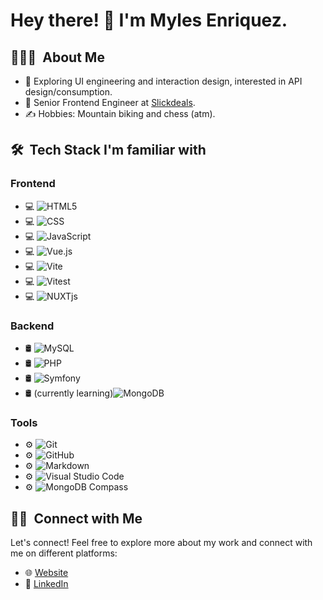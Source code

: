 # Hey there! 👋 I'm Myles Enriquez.

## 👨🏻‍💻 &nbsp;About Me

- 🤔 Exploring UI engineering and interaction design, interested in API design/consumption.
- 💼 Senior Frontend Engineer at [Slickdeals](https://slickdeals.net/).
- ✍️ Hobbies: Mountain biking and chess (atm).

## 🛠 &nbsp;Tech Stack I'm familiar with

### Frontend

- 💻 ![HTML5](https://img.shields.io/badge/-HTML5-333333?style=flat&logo=HTML5)
- 💻 ![CSS](https://img.shields.io/badge/-CSS-333333?style=flat&logo=CSS3&logoColor=1572B6)
- 💻 ![JavaScript](https://img.shields.io/badge/-JavaScript-333333?style=flat&logo=javascript)
- 💻 ![Vue.js](https://img.shields.io/badge/Vue.js-35495E?style=flat&logo=vuedotjs)
- 💻 ![Vite](https://img.shields.io/badge/vite-35495E?style=flat&logo=vite)
- 💻 ![Vitest](https://img.shields.io/badge/vitest-35495E?style=flat&logo=vitest)
- 💻 ![NUXTjs](https://img.shields.io/badge/-NUXTjs-success)

### Backend

- 🛢 ![MySQL](https://img.shields.io/badge/-MySQL-333333?style=flat&logo=mysql)
- 🛢 ![PHP](https://img.shields.io/badge/-PHP-333333?style=flat&logo=PHP)
- 🛢 ![Symfony](https://img.shields.io/badge/-Symfony-333333?style=flat&logo=symfony)
- 🛢 (currently learning)![MongoDB](https://img.shields.io/badge/-MongoDB-333333?style=flat&logo=mongodb)

### Tools

- ⚙️ ![Git](https://img.shields.io/badge/-Git-333333?style=flat&logo=git)
- ⚙️ ![GitHub](https://img.shields.io/badge/-GitHub-333333?style=flat&logo=github)
- ⚙️ ![Markdown](https://img.shields.io/badge/-Markdown-333333?style=flat&logo=markdown)
- ⚙️ ![Visual Studio Code](https://img.shields.io/badge/-Visual%20Studio%20Code-333333?style=flat&logo=visual-studio-code&logoColor=007ACC)
- ⚙️ ![MongoDB Compass](https://img.shields.io/badge/-MongoDB%20Compass-333333?style=flat&logo=mongodb)

## 🤝🏻 &nbsp;Connect with Me

Let's connect! Feel free to explore more about my work and connect with me on different platforms:

- 🌐 [Website](https://www.mylesenriquez.com/)
- 👔 [LinkedIn](https://www.linkedin.com/in/mylesenriquez/)
